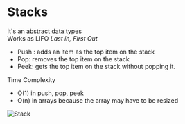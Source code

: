 # Stacks

It's an [abstract data types](https://en.wikipedia.org/wiki/Abstract_data_type) <br>
Works as LIFO _Last in, First Out_ <br>

* Push : adds an item as the top item on the stack
* Pop: removes the top item on the stack
* Peek: gets the top item on the stack without popping it.

Time Complexity

* O(1) in push, pop, peek
* O(n) in arrays because the array may have to be resized



![Stack](https://upload.wikimedia.org/wikipedia/commons/b/b4/Lifo_stack.png "stack")




